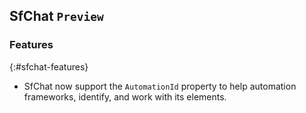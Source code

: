 ## SfChat `Preview`

### Features
{:#sfchat-features}

* SfChat now support the `AutomationId` property to help automation frameworks, identify, and work with its elements.